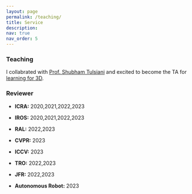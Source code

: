 ```yaml
---
layout: page
permalink: /teaching/
title: Service
description: 
nav: true
nav_order: 5
---
```


### Teaching

I collabrated with [Prof. Shubham Tulsiani](https://shubhtuls.github.io/) and excited to become the TA for [learning for 3D](https://learning3d.github.io/). 


### Reviewer

- **ICRA:**  2020,2021,2022,2023

- **IROS:**  2020,2021,2022,2023

- **RAL:**  2022,2023

- **CVPR:**  2023

- **ICCV:**  2023

- **TRO:**  2022,2023

- **JFR:**  2022,2023

- **Autonomous Robot:**  2023

